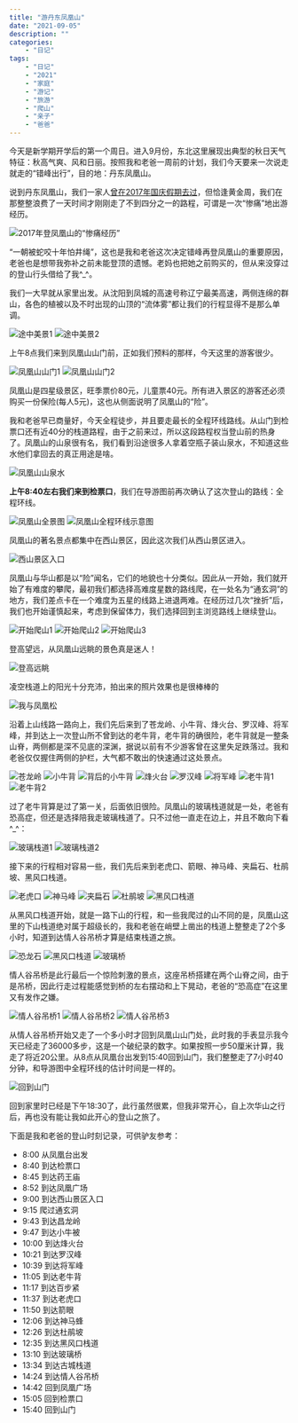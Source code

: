 ```yaml
---
title: "游丹东凤凰山"
date: "2021-09-05"
description: ""
categories:
    - "日记"
tags:
    - "日记"
    - "2021"
    - "家庭"
    - "游记"
    - "旅游"
    - "爬山"
    - "亲子"
    - "爸爸"
---
```


今天是新学期开学后的第一个周日。进入9月份，东北这里展现出典型的秋日天气特征：秋高气爽、风和日丽。按照我和老爸一周前的计划，我们今天要来一次说走就走的“错峰出行”，目的地：丹东凤凰山。

说到丹东凤凰山，我们一家人[曾在2017年国庆假期去过](https://daughter.tonybai.com/2017/10/04/phenix-mountain-tour-at-national-day-2017/)，但恰逢黄金周，我们在那整整浪费了一天时间才刚刚走了不到四分之一的路程，可谓是一次“惨痛”地出游经历。

![2017年登凤凰山的“惨痛经历”](http://image.tonybai.com/img/201710/diary_20171004_3.jpg)

“一朝被蛇咬十年怕井绳”，这也是我和老爸这次决定错峰再登凤凰山的重要原因，老爸也是想带我弥补之前未能登顶的遗憾。老妈也把她之前购买的，但从来没穿过的登山行头借给了我^_^。

我们一大早就从家里出发。从沈阳到凤城的高速号称辽宁最美高速，两侧连绵的群山，各色的植被以及不时出现的山顶的“流体雾”都让我们的行程显得不是那么单调。

![途中美景1](http://image.tonybai.com/img/202109/diary_20210905_09.jpeg)
![途中美景2](http://image.tonybai.com/img/202109/diary_20210905_10.jpeg)

上午8点我们来到凤凰山山门前，正如我们预料的那样，今天这里的游客很少。

![凤凰山山门1](http://image.tonybai.com/img/202109/diary_20210905_11.jpeg)
![凤凰山山门2](http://image.tonybai.com/img/202109/diary_20210905_12.jpeg)

凤凰山是四星级景区，旺季票价80元，儿童票40元。所有进入景区的游客还必须购买一份保险(每人5元)，这也从侧面说明了凤凰山的“险”。

我和老爸早已商量好，今天全程徒步，并且要走最长的全程环线路线。从山门到检票口还有近40分的栈道路程，由于之前来过，所以这段路程权当登山前的热身了。凤凰山的山泉很有名，我们看到沿途很多人拿着空瓶子装山泉水，不知道这些水他们拿回去的真正用途是啥。

![凤凰山山泉水](http://image.tonybai.com/img/202109/diary_20210905_13.jpeg)

**上午8:40左右我们来到检票口**，我们在导游图前再次确认了这次登山的路线：全程环线。

![凤凰山全景图](http://image.tonybai.com/img/202109/diary_20210905_14.jpeg)
![凤凰山全程环线示意图](http://image.tonybai.com/img/202109/diary_20210905_15.jpeg)

凤凰山的著名景点都集中在西山景区，因此这次我们从西山景区进入。

![西山景区入口](http://image.tonybai.com/img/202109/diary_20210905_16.jpeg)

凤凰山与华山都是以“险”闻名，它们的地貌也十分类似。因此从一开始，我们就开始了有难度的攀爬，最初我们都选择高难度星数的路线爬，在一处名为“通玄洞”的地方，我们差点卡在一个难度为五星的线路上进退两难。在经历过几次“挫折”后，我们也开始谨慎起来，考虑到保留体力，我们选择回到主浏览路线上继续登山。

![开始爬山1](http://image.tonybai.com/img/202109/diary_20210905_17.jpeg)
![开始爬山2](http://image.tonybai.com/img/202109/diary_20210905_18.jpeg)
![开始爬山3](http://image.tonybai.com/img/202109/diary_20210905_19.jpeg)

登高望远，从凤凰山远眺的景色真是迷人！

![登高远眺](http://image.tonybai.com/img/202109/diary_20210905_20.jpeg)

凌空栈道上的阳光十分充沛，拍出来的照片效果也是很棒棒的

![我与凤凰松](http://image.tonybai.com/img/202109/diary_20210905_21.jpeg)

沿着上山线路一路向上，我们先后来到了苍龙岭、小牛背、烽火台、罗汉峰、将军峰，并到达上一次登山所不曾到达的老牛背，老牛背的确很险，老牛背就是一整条山脊，两侧都是深不见底的深渊，据说以前有不少游客曾在这里失足跌落过。我和老爸仅仅握住两侧的护栏，大气都不敢出的快速通过这处景点。


![苍龙岭](http://image.tonybai.com/img/202109/diary_20210905_22.jpeg)
![小牛背](http://image.tonybai.com/img/202109/diary_20210905_23.jpeg)
![背后的小牛背](http://image.tonybai.com/img/202109/diary_20210905_24.jpeg)
![烽火台](http://image.tonybai.com/img/202109/diary_20210905_25.jpeg)
![罗汉峰](http://image.tonybai.com/img/202109/diary_20210905_26.jpeg)
![将军峰](http://image.tonybai.com/img/202109/diary_20210905_27.jpeg)
![老牛背1](http://image.tonybai.com/img/202109/diary_20210905_28.jpeg)
![老牛背2](http://image.tonybai.com/img/202109/diary_20210905_29.jpeg)

过了老牛背算是过了第一关，后面依旧很险。凤凰山的玻璃栈道就是一处，老爸有恐高症，但还是选择陪我走玻璃栈道了。只不过他一直走在边上，并且不敢向下看^_^：


![玻璃栈道1](http://image.tonybai.com/img/202109/diary_20210905_30.jpeg)
![玻璃栈道2](http://image.tonybai.com/img/202109/diary_20210905_31.jpeg)

接下来的行程相对容易一些，我们先后来到老虎口、箭眼、神马峰、夹扁石、杜鹃坡、黑风口栈道。

![老虎口](http://image.tonybai.com/img/202109/diary_20210905_32.jpeg)
![神马峰](http://image.tonybai.com/img/202109/diary_20210905_33.jpeg)
![夹扁石](http://image.tonybai.com/img/202109/diary_20210905_34.jpeg)
![杜鹃坡](http://image.tonybai.com/img/202109/diary_20210905_35.jpeg)
![黑风口栈道](http://image.tonybai.com/img/202109/diary_20210905_36.jpeg)

从黑风口栈道开始，就是一路下山的行程，和一些我爬过的山不同的是，凤凰山这里的下山栈道绝对属于超级长的，我和老爸在峭壁上凿出的栈道上整整走了2个多小时，知道到达情人谷吊桥才算是结束栈道之旅。

![恐龙石](http://image.tonybai.com/img/202109/diary_20210905_37.jpeg)
![黑风口栈道](http://image.tonybai.com/img/202109/diary_20210905_38.jpeg)
![玻璃桥](http://image.tonybai.com/img/202109/diary_20210905_39.jpeg)

情人谷吊桥是此行最后一个惊险刺激的景点，这座吊桥搭建在两个山脊之间，由于是吊桥，因此行走过程能感觉到桥的左右摆动和上下晃动，老爸的“恐高症”在这里又有发作之嫌。

![情人谷吊桥1](http://image.tonybai.com/img/202109/diary_20210905_40.jpeg)
![情人谷吊桥2](http://image.tonybai.com/img/202109/diary_20210905_41.jpeg)
![情人谷吊桥3](http://image.tonybai.com/img/202109/diary_20210905_42.jpeg)

从情人谷吊桥开始又走了一个多小时才回到凤凰山山门处，此时我的手表显示我今天已经走了36000多步，这是一个破纪录的数字。如果按照一步50厘米计算，我走了将近20公里。从8点从凤凰台出发到15:40回到山门，我们整整走了7小时40分钟，和导游图中全程环线的估计时间是一样的。

![回到山门](http://image.tonybai.com/img/202109/diary_20210905_43.jpeg)

回到家里时已经是下午18:30了，此行虽然很累，但我非常开心，自上次华山之行后，再也没有能让我如此开心的登山之旅了。

下面是我和老爸的登山时刻记录，可供驴友参考：

- 8:00 从凤凰台出发
- 8:40 到达检票口
- 8:45 到达药王庙
- 8:52 到达凤凰广场
- 9:00 到达西山景区入口
- 9:15 爬过通玄洞
- 9:43 到达昌龙岭
- 9:47 到达小牛被
- 10:00 到达烽火台
- 10:21 到达罗汉峰
- 10:39 到达将军峰
- 11:05 到达老牛背
- 11:17 到达百步紧
- 11:37 到达老虎口
- 11:50 到达箭眼
- 12:06 到达神马蜂
- 12:26 到达杜鹃坡
- 12:35 到达黑风口栈道
- 13:10 到达玻璃桥
- 13:34 到达古城栈道
- 14:24 到达情人谷吊桥
- 14:42 回到凤凰广场
- 15:05 回到检票口
- 15:40 回到山门













